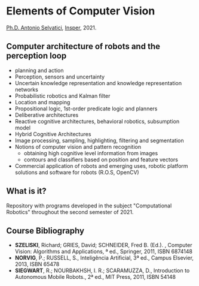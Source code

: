 # Elements of Computer Vision

[Ph.D. Antonio Selvatici](http://lattes.cnpq.br/0713023280265201), [Insper](https://github.com/Insper), 2021.


## Computer architecture of robots and the perception loop
- planning and action
- Perception, sensors and uncertainty
- Uncertain knowledge representation and knowledge representation networks
- Probabilistic robotics and Kalman filter
- Location and mapping
- Propositional logic, 1st-order predicate logic and planners
- Deliberative architectures
- Reactive cognitive architectures, behavioral robotics, subsumption model
- Hybrid Cognitive Architectures
- Image processing, sampling, highlighting, filtering and segmentation
- Notions of computer vision and pattern recognition
   - obtaining high cognitive level information from images
   - contours and classifiers based on position and feature vectors
- Commercial application of robots and emerging uses, robotic platform solutions and software for robots (R.O.S, OpenCV)


## What is it?
Repository with programs developed in the subject "Computational Robotics" throughout the second semester of 2021.


## Course Bibliography

- **SZELISKI**, Richard; GRIES, David; SCHNEIDER, Fred B. (Ed.). , Computer Vision: Algorithms and Applications, ª ed., Springer, 2011, ISBN 6874148
- **NORVIG**, P.; RUSSELL, S., Inteligência Artificial, 3ª ed., Campus Elsevier, 2013, ISBN 65478
- **SIEGWART**, R.; NOURBAKHSH, I. R.; SCARAMUZZA, D., Introduction to Autonomous Mobile Robots., 2ª ed., MIT Press, 2011, ISBN 54148
